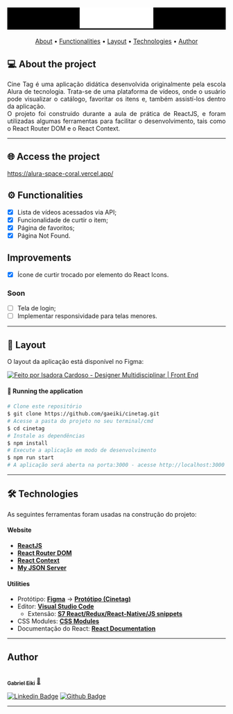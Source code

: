 <h4 align="center" style="background-color: #000"> 
	<img alt="Alura Space" title="#AluraSpace" src="./public/assets/logo.png" />
</h4>
<p align="center">
 <a href="#-about-the-project">About</a> •
 <a href="#-functionalities">Functionalities</a> •
 <a href="#-layout">Layout</a> •
 <a href="#-technologies">Technologies</a> •
 <a href="#-autor">Author</a>  
 <!-- <a href="#user-content--licença">Licence</a> -->
</p>

## 💻 About the project

<p align="justify">
Cine Tag é uma aplicação didática desenvolvida originalmente pela escola Alura de tecnologia. Trata-se de uma plataforma de vídeos, onde o usuário pode visualizar o catálogo, favoritar os itens e, também assistí-los dentro da aplicação.<br>
O projeto foi construido durante a aula de prática de ReactJS, e foram utilizadas algumas ferramentas para facilitar o desenvolvimento, tais como o React Router DOM e o React Context.
</p>

---

## 🌐 Access the project
https://alura-space-coral.vercel.app/

## ⚙️ Functionalities

- [x] Lista de vídeos acessados via API;
- [x] Funcionalidade de curtir o item;
- [x] Página de favoritos;
- [x] Página Not Found.

## Improvements

- [x] Ícone de curtir trocado por elemento do React Icons.

### Soon

- [ ] Tela de login;
- [ ] Implementar responsividade para telas menores.

---

## 🎨 Layout

O layout da aplicação está disponível no Figma:

<a href="https://www.figma.com/file/UtiurQgr5yH1ClbLzDqVHl/2802---React%3A-Praticando-React-com-Js?node-id=12%3A4&t=CSxNVSODQQbRJsRO-0">
  <img alt="Feito por Isadora Cardoso - Designer Multidisciplinar | Front End" src="https://img.shields.io/badge/Acessar%20Layout%20-Figma-%2304D361">
</a>

#### 🧭 Running the application

```bash
# Clone este repositório
$ git clone https://github.com/gaeiki/cinetag.git
# Acesse a pasta do projeto no seu terminal/cmd
$ cd cinetag
# Instale as dependências
$ npm install
# Execute a aplicação em modo de desenvolvimento
$ npm run start
# A aplicação será aberta na porta:3000 - acesse http://localhost:3000
```
---

## 🛠 Technologies

As seguintes ferramentas foram usadas na construção do projeto:

#### **Website**

- **[ReactJS](https://reactjs.org/)**
- **[React Router DOM](https://reactrouter.com/en/main)**
- **[React Context](https://reactjs.org/docs/context.html)**
- **[My JSON Server](https://my-json-server.typicode.com/)**

#### **Utilities**

- Protótipo: **[Figma](https://www.figma.com/)** → **[Protótipo (Cinetag)](https://www.figma.com/file/UtiurQgr5yH1ClbLzDqVHl/2802---React%3A-Praticando-React-com-Js?node-id=12%3A4&t=CSxNVSODQQbRJsRO-0)**
- Editor: **[Visual Studio Code](https://code.visualstudio.com/)**
  - Extensão: **[S7 React/Redux/React-Native/JS snippets](https://marketplace.visualstudio.com/items?itemName=dsznajder.es7-react-js-snippets)**
- CSS Modules: **[CSS Modules](https://github.com/css-modules/css-modules)**
- Documentação do React: **[React Documentation](https://create-react-app.dev/docs/adding-a-stylesheet/)**

---

## Author

<a href="https://www.instagram.com/gaeiki/">
 <img style="border-radius: 100%;" src="https://avatars.githubusercontent.com/u/64814663?v=4" width="100px;" alt=""/>
 <br />
 <sub><b>Gabriel Eiki</b></sub></a> <a href="https://www.linkedin.com/in/gabriel-eiki-oshiro-07b324b0/" title="Gabriel Eiki Oshiro">🚀</a>
 <br />

[![Linkedin Badge](https://img.shields.io/badge/-GabrielEiki-blue?style=flat-square&logo=Linkedin&logoColor=white&link=https://www.linkedin.com/in/ne%C3%ADlton-seguins-bb8786a6/)](https://www.linkedin.com/in/gabriel-eiki-oshiro-07b324b0/)
[![Github Badge](https://img.shields.io/badge/-GabrielEiki-161b22?style=flat-square&logo=Github&logoColor=white&link=https://github.com/gaeiki)](https://github.com/gaeiki)

---

<!-- ## 📝 Licença
Desenvolvido por [Alura](https://www.alura.com.br/).
--- -->